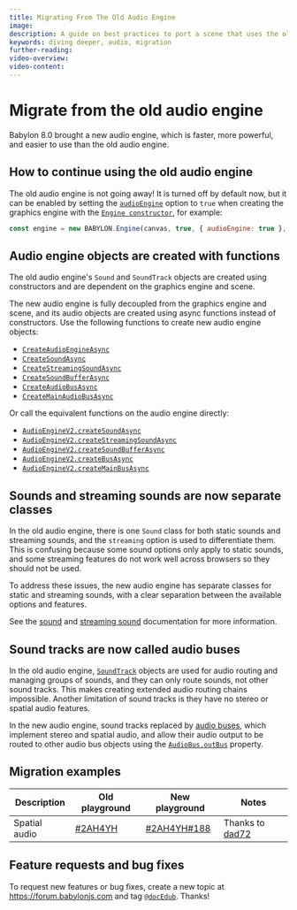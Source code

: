 ```yaml
---
title: Migrating From The Old Audio Engine
image:
description: A guide on best practices to port a scene that uses the old audio engine to the new audio engine v2
keywords: diving deeper, audio, migration
further-reading:
video-overview:
video-content:
---
```


# Migrate from the old audio engine

Babylon 8.0 brought a new audio engine, which is faster, more powerful, and easier to use than the old audio engine.
## How to continue using the old audio engine

The old audio engine is not going away! It is turned off by default now, but it can be enabled by setting the [`audioEngine`](/typedoc/interfaces/BABYLON.EngineOptions#audioengine) option to `true` when creating the graphics engine with the [`Engine constructor`](/typedoc/classes/BABYLON.Engine#constructor), for example:

```javascript
const engine = new BABYLON.Engine(canvas, true, { audioEngine: true }, true);
```

## Audio engine objects are created with functions

The old audio engine's `Sound` and `SoundTrack` objects are created using constructors and are dependent on the graphics engine and scene.

The new audio engine is fully decoupled from the graphics engine and scene, and its audio objects are created using async functions instead of constructors. Use the following functions to create new audio engine objects:

- [`CreateAudioEngineAsync`](/typedoc/functions/BABYLON.CreateAudioEngineAsync)
- [`CreateSoundAsync`](/typedoc/functions/BABYLON.CreateSoundAsync)
- [`CreateStreamingSoundAsync`](/typedoc/functions/BABYLON.CreateStreamingSoundAsync)
- [`CreateSoundBufferAsync`](/typedoc/functions/BABYLON.CreateSoundBufferAsync)
- [`CreateAudioBusAsync`](/typedoc/functions/BABYLON.CreateAudioBusAsync)
- [`CreateMainAudioBusAsync`](/typedoc/functions/BABYLON.CreateMainAudioBusAsync)

Or call the equivalent functions on the audio engine directly:

- [`AudioEngineV2.createSoundAsync`](/typedoc/classes/BABYLON.AudioEngineV2#createsoundasync)
- [`AudioEngineV2.createStreamingSoundAsync`](/typedoc/classes/BABYLON.AudioEngineV2#createstreamingsoundasync)
- [`AudioEngineV2.createSoundBufferAsync`](/typedoc/classes/BABYLON.AudioEngineV2#createsoundbufferasync)
- [`AudioEngineV2.createBusAsync`](/typedoc/classes/BABYLON.AudioEngineV2#createbusasync)
- [`AudioEngineV2.createMainBusAsync`](/typedoc/classes/BABYLON.AudioEngineV2#createmainbusasync)

## Sounds and streaming sounds are now separate classes

In the old audio engine, there is one `Sound` class for both static sounds and streaming sounds, and the `streaming` option is used to differentiate them. This is confusing because some sound options only apply to static sounds, and some streaming features do not work well across browsers so they should not be used.

To address these issues, the new audio engine has separate classes for static and streaming sounds, with a clear separation between the available options and features.


See the [sound](../playingSoundsMusic/#playing-a-sound) and [streaming sound](../playingSoundsMusic/#streaming-a-sound) documentation for more information.

## Sound tracks are now called audio buses

In the old audio engine, [`SoundTrack`](/typedoc/classes/BABYLON.SoundTrack) objects are used for audio routing and managing groups of sounds, and they can only route sounds, not other sound tracks. This makes creating extended audio routing chains impossible. Another limitation of sound tracks is they have no stereo or spatial audio features.

In the new audio engine, sound tracks replaced by [audio buses](../playingSoundsMusic/#audio-buses), which implement stereo and spatial audio, and allow their audio output to be routed to other audio bus objects using the [`AudioBus.outBus`](/typedoc/classes/BABYLON.AudioBus#outbus) property.

## Migration examples

Description | Old playground | New playground | Notes
-|-|-|-
Spatial audio | [#2AH4YH](https://playground.babylonjs.com/#2AH4YH) | [#2AH4YH#188](https://playground.babylonjs.com/#2AH4YH#188) | Thanks to [dad72](https://forum.babylonjs.com/u/dad72/summary)

## Feature requests and bug fixes

To request new features or bug fixes, create a new topic at https://forum.babylonjs.com and tag [`@docEdub`](https://forum.babylonjs.com/u/docedub/summary). Thanks!
